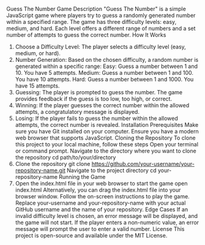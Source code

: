 Guess The Number Game
Description
"Guess The Number" is a simple JavaScript game where players try to guess a randomly generated number within a specified range. The game has three difficulty levels: easy, medium, and hard. Each level offers a different range of numbers and a set number of attempts to guess the correct number.
How It Works
1. Choose a Difficulty Level: The player selects a difficulty level (easy, medium, or hard).
2. Number Generation: Based on the chosen difficulty, a random number is generated within a specific range:
Easy: Guess a number between 1 and 10. You have 5 attempts.
Medium: Guess a number between 1 and 100. You have 10 attempts.
Hard: Guess a number between 1 and 1000. You have 15 attempts.
3. Guessing: The player is prompted to guess the number. The game provides feedback if the guess is too low, too high, or correct.
4. Winning: If the player guesses the correct number within the allowed attempts, a congratulatory message is displayed.
5. Losing: If the player fails to guess the number within the allowed attempts, the correct number is revealed.
Installation
Prerequisites
Make sure you have Git installed on your computer.
Ensure you have a modern web browser that supports JavaScript.
Cloning the Repository
To clone this project to your local machine, follow these steps
Open your terminal or command prompt.
Navigate to the directory where you want to clone the repository
cd path/to/your/directory
3. Clone the repository
git clone https://github.com/your-username/your-repository-name.git
Navigate to the project directory
cd your-repository-name
Running the Game
1. Open the index.html file in your web browser to start the game
open index.html
Alternatively, you can drag the index.html file into your browser window.
Follow the on-screen instructions to play the game.
Replace your-username and your-repository-name with your actual GitHub username and the name of your repository.
Edge Cases
If an invalid difficulty level is chosen, an error message will be displayed, and the game will not start.
If the player enters a non-numeric value, an error message will prompt the user to enter a valid number.
License
This project is open-source and available under the MIT License.
